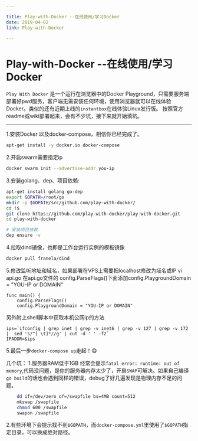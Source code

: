 ```yaml
---

title: Play-with-Docker --在线使用/学习Docker
date: 2019-04-02
link: Play-with-Docker

---
```

# Play-with-Docker --在线使用/学习Docker

`Play With Docker` 是一个运行在浏览器中的Docker   Playground，只需要服务端部署好pwd服务，客户端无需安装任何环境，使用浏览器就可以在线体验 Docker。类似的还有近期上线的`instantbox`在线体验Linux发行版。
按照官方readme或wiki部署起来，会有不少坑，接下来就开始填坑。

----
1.安装Docker 以及docker-compose，相信你已经完成了。

```bash
apt-get install -y docker.io docker-compose
```

2.开启swarm需要指定ip

```bash
docker swarm init --advertise-addr you-ip
```

3.安装golang、dep、项目依赖:

```bash
apt-get install golang go-dep
export GOPATH=/root/go
mkdir -p $GOPATH/src/github.com/play-with-docker/
cd !$
git clone https://github.com/play-with-docker/play-with-docker.git  
cd play-with-docker

# 安装项目依赖
dep ensure -v
```

4.拉取dind镜像，也即是工作台运行实例的模板镜像

```bash
docker pull franela/dind
```

5.修改监听地址和域名，如果部署在VPS上需要把localhost修改为域名或IP
vi api.go
在api.go文件的 config.ParseFlags()下面添加config.PlaygroundDomain = "YOU-IP or DOMAIN"

```golang
func main() {
    config.ParseFlags()
    config.PlaygroundDomain = "YOU-IP or DOMAIN"
```

另外附上shell脚本中获取本机公网ip的方法

```shell
ips=`ifconfig | grep inet | grep -v inet6 | grep -v 127 | grep -v 172 |  sed 's/^[ \t]*//g' | cut -d ' ' -f2`
IPADDR=$ips
```

5.最后一步`docker-compose up`走起！😋

几个坑：
1.服务器RAM低于1GB 经常会提示```fatal error: runtime: out of memory```,代码没问题，是你的服务器内存太少了，开启`SWAP`可解决。如果自己编译`go build`的话也会遇到同样的错误，debug了好几遍发现是物理内存不足的问题。

```bash
    dd if=/dev/zero of=/swapfile bs=4MB count=512
    mkswap /swapfile
    chmod 600 /swapfile
    swapon /swapfile
```

2.有些环境下会提示找不到`$GOPATH`，而`docker-compose.yml`里使用了`$GOPATH`指定目录，可以换成绝对路径。
